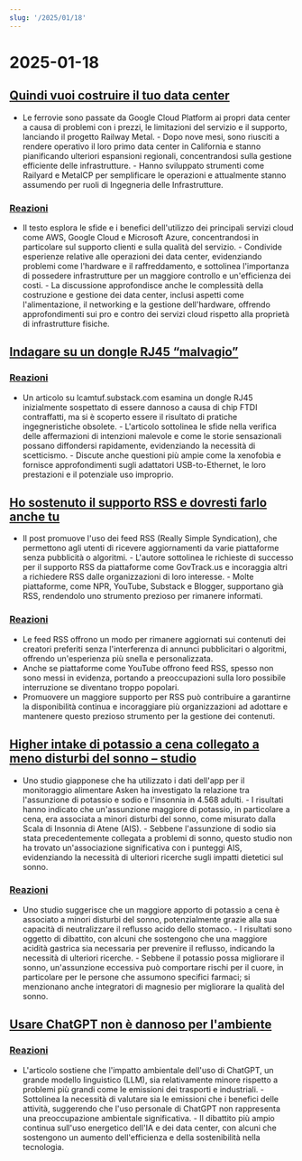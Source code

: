 ```yaml
---
slug: '/2025/01/18'
---
```


# 2025-01-18

## [Quindi vuoi costruire il tuo data center](https://blog.railway.com/p/data-center-build-part-one)

- Le ferrovie sono passate da Google Cloud Platform ai propri data center a causa di problemi con i prezzi, le limitazioni del servizio e il supporto, lanciando il progetto Railway Metal. - Dopo nove mesi, sono riusciti a rendere operativo il loro primo data center in California e stanno pianificando ulteriori espansioni regionali, concentrandosi sulla gestione efficiente delle infrastrutture. - Hanno sviluppato strumenti come Railyard e MetalCP per semplificare le operazioni e attualmente stanno assumendo per ruoli di Ingegneria delle Infrastrutture.

### [Reazioni](https://news.ycombinator.com/item?id=42743019)

- Il testo esplora le sfide e i benefici dell'utilizzo dei principali servizi cloud come AWS, Google Cloud e Microsoft Azure, concentrandosi in particolare sul supporto clienti e sulla qualità del servizio. - Condivide esperienze relative alle operazioni dei data center, evidenziando problemi come l'hardware e il raffreddamento, e sottolinea l'importanza di possedere infrastrutture per un maggiore controllo e un'efficienza dei costi. - La discussione approfondisce anche le complessità della costruzione e gestione dei data center, inclusi aspetti come l'alimentazione, il networking e la gestione dell'hardware, offrendo approfondimenti sui pro e contro dei servizi cloud rispetto alla proprietà di infrastrutture fisiche.

## [Indagare su un dongle RJ45 “malvagio”](https://lcamtuf.substack.com/p/investigating-an-evil-rj45-dongle)

### [Reazioni](https://news.ycombinator.com/item?id=42743033)

- Un articolo su lcamtuf.substack.com esamina un dongle RJ45 inizialmente sospettato di essere dannoso a causa di chip FTDI contraffatti, ma si è scoperto essere il risultato di pratiche ingegneristiche obsolete. - L'articolo sottolinea le sfide nella verifica delle affermazioni di intenzioni malevole e come le storie sensazionali possano diffondersi rapidamente, evidenziando la necessità di scetticismo. - Discute anche questioni più ampie come la xenofobia e fornisce approfondimenti sugli adattatori USB-to-Ethernet, le loro prestazioni e il potenziale uso improprio.

## [Ho sostenuto il supporto RSS e dovresti farlo anche tu](https://reedybear.bearblog.dev/ive-been-advocating-for-rss-support-and-you-should-too/)

- Il post promuove l'uso dei feed RSS (Really Simple Syndication), che permettono agli utenti di ricevere aggiornamenti da varie piattaforme senza pubblicità o algoritmi. - L'autore sottolinea le richieste di successo per il supporto RSS da piattaforme come GovTrack.us e incoraggia altri a richiedere RSS dalle organizzazioni di loro interesse. - Molte piattaforme, come NPR, YouTube, Substack e Blogger, supportano già RSS, rendendolo uno strumento prezioso per rimanere informati.

### [Reazioni](https://news.ycombinator.com/item?id=42746222)

- Le feed RSS offrono un modo per rimanere aggiornati sui contenuti dei creatori preferiti senza l'interferenza di annunci pubblicitari o algoritmi, offrendo un'esperienza più snella e personalizzata.
- Anche se piattaforme come YouTube offrono feed RSS, spesso non sono messi in evidenza, portando a preoccupazioni sulla loro possibile interruzione se diventano troppo popolari.
- Promuovere un maggiore supporto per RSS può contribuire a garantirne la disponibilità continua e incoraggiare più organizzazioni ad adottare e mantenere questo prezioso strumento per la gestione dei contenuti.

## [Higher intake di potassio a cena collegato a meno disturbi del sonno – studio](https://www.nutraingredients-asia.com/Article/2025/01/07/higher-potassium-intake-at-dinner-linked-to-fewer-sleep-disturbances/)

- Uno studio giapponese che ha utilizzato i dati dell'app per il monitoraggio alimentare Asken ha investigato la relazione tra l'assunzione di potassio e sodio e l'insonnia in 4.568 adulti. - I risultati hanno indicato che un'assunzione maggiore di potassio, in particolare a cena, era associata a minori disturbi del sonno, come misurato dalla Scala di Insonnia di Atene (AIS). - Sebbene l'assunzione di sodio sia stata precedentemente collegata a problemi di sonno, questo studio non ha trovato un'associazione significativa con i punteggi AIS, evidenziando la necessità di ulteriori ricerche sugli impatti dietetici sul sonno.

### [Reazioni](https://news.ycombinator.com/item?id=42742161)

- Uno studio suggerisce che un maggiore apporto di potassio a cena è associato a minori disturbi del sonno, potenzialmente grazie alla sua capacità di neutralizzare il reflusso acido dello stomaco. - I risultati sono oggetto di dibattito, con alcuni che sostengono che una maggiore acidità gastrica sia necessaria per prevenire il reflusso, indicando la necessità di ulteriori ricerche. - Sebbene il potassio possa migliorare il sonno, un'assunzione eccessiva può comportare rischi per il cuore, in particolare per le persone che assumono specifici farmaci; si menzionano anche integratori di magnesio per migliorare la qualità del sonno.

## [Usare ChatGPT non è dannoso per l'ambiente](https://andymasley.substack.com/p/individual-ai-use-is-not-bad-for)

### [Reazioni](https://news.ycombinator.com/item?id=42745847)

- L'articolo sostiene che l'impatto ambientale dell'uso di ChatGPT, un grande modello linguistico (LLM), sia relativamente minore rispetto a problemi più grandi come le emissioni dei trasporti e industriali. - Sottolinea la necessità di valutare sia le emissioni che i benefici delle attività, suggerendo che l'uso personale di ChatGPT non rappresenta una preoccupazione ambientale significativa. - Il dibattito più ampio continua sull'uso energetico dell'IA e dei data center, con alcuni che sostengono un aumento dell'efficienza e della sostenibilità nella tecnologia.

<head>
  <meta property="og:title" content="Quindi vuoi costruire il tuo data center" />
  <meta property="og:type" content="website" />
  <meta property="og:image" content="https://og.cho.sh/api/og/?title=Quindi%20vuoi%20costruire%20il%20tuo%20data%20center&subheading=sabato%2018%20gennaio%202025%3A%20Riassunto%20di%20Hacker%20News" />
</head>
